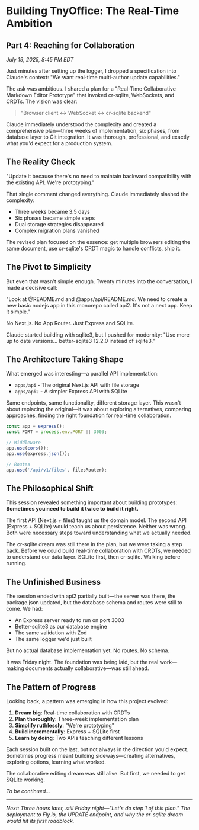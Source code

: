 # Building TnyOffice: The Real-Time Ambition

## Part 4: Reaching for Collaboration

*July 19, 2025, 8:45 PM EDT*

Just minutes after setting up the logger, I dropped a specification into Claude's context: "We want real-time multi-author update capabilities."

The ask was ambitious. I shared a plan for a "Real-Time Collaborative Markdown Editor Prototype" that invoked cr-sqlite, WebSockets, and CRDTs. The vision was clear:

> "Browser client ↔ WebSocket ↔ cr-sqlite backend"

Claude immediately understood the complexity and created a comprehensive plan—three weeks of implementation, six phases, from database layer to Git integration. It was thorough, professional, and exactly what you'd expect for a production system.

## The Reality Check

"Update it because there's no need to maintain backward compatibility with the existing API. We're prototyping."

That single comment changed everything. Claude immediately slashed the complexity:
- Three weeks became 3.5 days
- Six phases became simple steps
- Dual storage strategies disappeared
- Complex migration plans vanished

The revised plan focused on the essence: get multiple browsers editing the same document, use cr-sqlite's CRDT magic to handle conflicts, ship it.

## The Pivot to Simplicity

But even that wasn't simple enough. Twenty minutes into the conversation, I made a decisive call:

"Look at @README.md and @apps/api/README.md. We need to create a new basic nodejs app in this monorepo called api2. It's not a next app. Keep it simple."

No Next.js. No App Router. Just Express and SQLite.

Claude started building with sqlite3, but I pushed for modernity: "Use more up to date versions... better-sqlite3 12.2.0 instead of sqlite3."

## The Architecture Taking Shape

What emerged was interesting—a parallel API implementation:
- `apps/api` - The original Next.js API with file storage
- `apps/api2` - A simpler Express API with SQLite

Same endpoints, same functionality, different storage layer. This wasn't about replacing the original—it was about exploring alternatives, comparing approaches, finding the right foundation for real-time collaboration.

```javascript
const app = express();
const PORT = process.env.PORT || 3003;

// Middleware
app.use(cors());
app.use(express.json());

// Routes
app.use('/api/v1/files', filesRouter);
```

## The Philosophical Shift

This session revealed something important about building prototypes: **Sometimes you need to build it twice to build it right.**

The first API (Next.js + files) taught us the domain model. The second API (Express + SQLite) would teach us about persistence. Neither was wrong. Both were necessary steps toward understanding what we actually needed.

The cr-sqlite dream was still there in the plan, but we were taking a step back. Before we could build real-time collaboration with CRDTs, we needed to understand our data layer. SQLite first, then cr-sqlite. Walking before running.

## The Unfinished Business

The session ended with api2 partially built—the server was there, the package.json updated, but the database schema and routes were still to come. We had:

- An Express server ready to run on port 3003
- Better-sqlite3 as our database engine
- The same validation with Zod
- The same logger we'd just built

But no actual database implementation yet. No routes. No schema.

It was Friday night. The foundation was being laid, but the real work—making documents actually collaborative—was still ahead.

## The Pattern of Progress

Looking back, a pattern was emerging in how this project evolved:

1. **Dream big**: Real-time collaboration with CRDTs
2. **Plan thoroughly**: Three-week implementation plan
3. **Simplify ruthlessly**: "We're prototyping"
4. **Build incrementally**: Express + SQLite first
5. **Learn by doing**: Two APIs teaching different lessons

Each session built on the last, but not always in the direction you'd expect. Sometimes progress meant building sideways—creating alternatives, exploring options, learning what worked.

The collaborative editing dream was still alive. But first, we needed to get SQLite working.

*To be continued...*

---

*Next: Three hours later, still Friday night—"Let's do step 1 of this plan." The deployment to Fly.io, the UPDATE endpoint, and why the cr-sqlite dream would hit its first roadblock.*